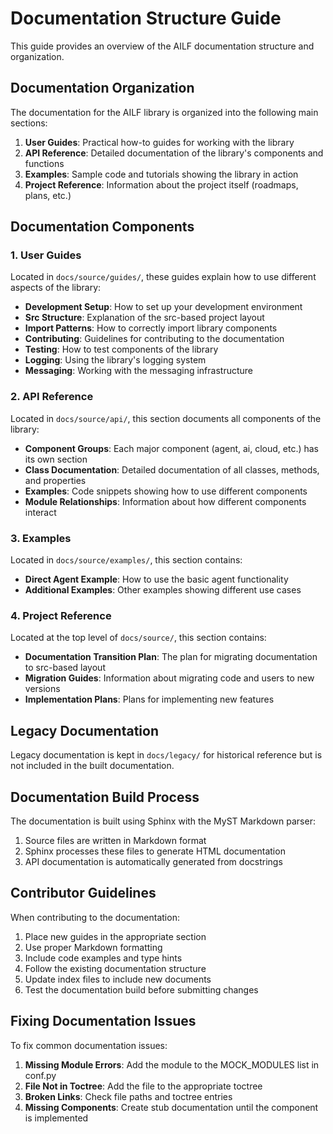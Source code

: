 # Documentation Structure Guide

This guide provides an overview of the AILF documentation structure and organization.

## Documentation Organization

The documentation for the AILF library is organized into the following main sections:

1. **User Guides**: Practical how-to guides for working with the library
2. **API Reference**: Detailed documentation of the library's components and functions
3. **Examples**: Sample code and tutorials showing the library in action
4. **Project Reference**: Information about the project itself (roadmaps, plans, etc.)

## Documentation Components

### 1. User Guides

Located in `docs/source/guides/`, these guides explain how to use different aspects of the library:

- **Development Setup**: How to set up your development environment
- **Src Structure**: Explanation of the src-based project layout
- **Import Patterns**: How to correctly import library components
- **Contributing**: Guidelines for contributing to the documentation
- **Testing**: How to test components of the library
- **Logging**: Using the library's logging system
- **Messaging**: Working with the messaging infrastructure

### 2. API Reference

Located in `docs/source/api/`, this section documents all components of the library:

- **Component Groups**: Each major component (agent, ai, cloud, etc.) has its own section
- **Class Documentation**: Detailed documentation of all classes, methods, and properties
- **Examples**: Code snippets showing how to use different components
- **Module Relationships**: Information about how different components interact

### 3. Examples

Located in `docs/source/examples/`, this section contains:

- **Direct Agent Example**: How to use the basic agent functionality
- **Additional Examples**: Other examples showing different use cases

### 4. Project Reference

Located at the top level of `docs/source/`, this section contains:

- **Documentation Transition Plan**: The plan for migrating documentation to src-based layout
- **Migration Guides**: Information about migrating code and users to new versions
- **Implementation Plans**: Plans for implementing new features

## Legacy Documentation

Legacy documentation is kept in `docs/legacy/` for historical reference but is not included in the built documentation.

## Documentation Build Process

The documentation is built using Sphinx with the MyST Markdown parser:

1. Source files are written in Markdown format
2. Sphinx processes these files to generate HTML documentation
3. API documentation is automatically generated from docstrings

## Contributor Guidelines

When contributing to the documentation:

1. Place new guides in the appropriate section
2. Use proper Markdown formatting
3. Include code examples and type hints
4. Follow the existing documentation structure
5. Update index files to include new documents
6. Test the documentation build before submitting changes

## Fixing Documentation Issues

To fix common documentation issues:

1. **Missing Module Errors**: Add the module to the MOCK_MODULES list in conf.py
2. **File Not in Toctree**: Add the file to the appropriate toctree
3. **Broken Links**: Check file paths and toctree entries
4. **Missing Components**: Create stub documentation until the component is implemented
